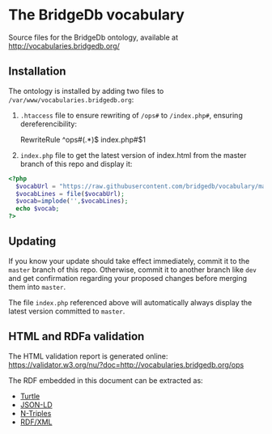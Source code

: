 # The BridgeDb vocabulary
Source files for the BridgeDb ontology, available at http://vocabularies.bridgedb.org/

## Installation

The ontology is installed by adding two files to `/var/www/vocabularies.bridgedb.org`:

1) `.htaccess` file to ensure rewriting of `/ops#` to `/index.php#`, ensuring dereferencibility:

    RewriteRule ^ops#(.*)$ index.php#$1

2) `index.php` file to get the latest version of index.html from the master branch of this repo and display it:

```php
<?php
  $vocabUrl = "https://raw.githubusercontent.com/bridgedb/vocabulary/master/index.html";
  $vocabLines = file($vocabUrl);
  $vocab=implode('',$vocabLines);
  echo $vocab;
?>
```

## Updating

If you know your update should take effect immediately, commit it to the `master` branch of this repo. Otherwise, commit it to another branch like `dev` and get confirmation regarding your proposed changes before merging them into `master`.

The file `index.php` referenced above will automatically always display the latest version committed to `master`.

## HTML and RDFa validation

The HTML validation report is generated online: https://validator.w3.org/nu/?doc=http://vocabularies.bridgedb.org/ops

The RDF embedded in this document can be extracted as:

* [Turtle](http://rdf.greggkellogg.net/distiller?format=turtle&amp;in_fmt=rdfa&amp;uri=http://vocabularies.bridgedb.org/ops#)
* [JSON-LD](http://rdf.greggkellogg.net/distiller?format=jsonld&amp;in_fmt=rdfa&amp;uri=http://vocabularies.bridgedb.org/ops#)
* [N-Triples](http://rdf.greggkellogg.net/distiller?format=ntriples&amp;in_fmt=rdfa&amp;uri=http://vocabularies.bridgedb.org/ops#)
* [RDF/XML](http://rdf.greggkellogg.net/distiller?format=rdfxml&amp;in_fmt=rdfa&amp;uri=http://vocabularies.bridgedb.org/ops#)


